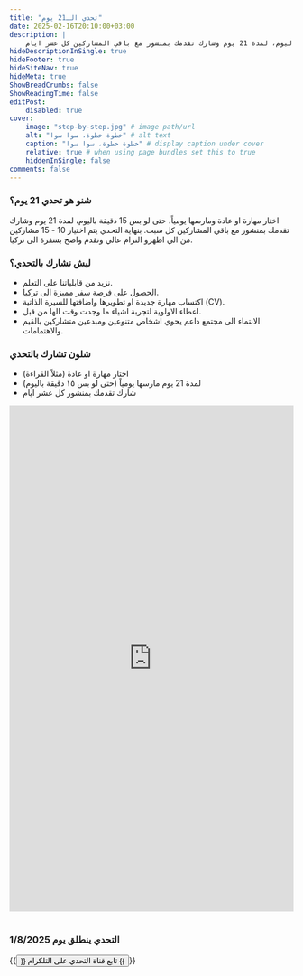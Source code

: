 ```yaml
---
title: "تحدي الـ21 يوم"
date: 2025-02-16T20:10:00+03:00
description: |
    اختار مهارة او عادة ومارسها يومياً، حتى لو بس 15 دقيقة باليوم، لمدة 21 يوم وشارك تقدمك بمنشور مع باقي المشاركين كل عشر ايام.
hideDescriptionInSingle: true
hideFooter: true
hideSiteNav: true
hideMeta: true
ShowBreadCrumbs: false
ShowReadingTime: false
editPost:
    disabled: true
cover:
    image: "step-by-step.jpg" # image path/url
    alt: "خطوة خطوة، سوا سوا" # alt text
    caption: "خطوة خطوة، سوا سوا" # display caption under cover
    relative: true # when using page bundles set this to true
    hiddenInSingle: false
comments: false
---
```

### شنو هو تحدي 21 يوم؟
اختار مهارة او عادة ومارسها يومياً، حتى لو بس 15 دقيقة باليوم، لمدة 21 يوم وشارك تقدمك بمنشور مع باقي المشاركين كل سبت.
بنهاية التحدي يتم اختيار 10 - 15 مشاركين من الي اظهرو التزام عالي وتقدم واضح بسفرة الى تركيا.

### ليش نشارك بالتحدي؟
* نزيد من قابلياتنا على التعلم.
* الحصول على فرصة سفر مميزة الى تركيا.
* اكتساب مهارة جديدة او تطويرها واضافتها للسيرة الذاتية (CV).
* اعطاء الاولوية لتجربة اشياء ما وجدت وقت الها من قبل.
* الانتماء الى مجتمع داعم يحوي اشخاص متنوعين ومبدعين متشاركين بالقيم والاهتمامات.

### شلون تشارك بالتحدي
* اختار مهارة او عادة (مثلاً القراءة)
* لمدة 21 يوم مارسها يومياً (حتى لو بس ١٥ دقيقة باليوم)
* شارك تقدمك بمنشور كل عشر ايام

<div style="padding:177.78% 0 0 0;position:relative;"><iframe src="https://player.vimeo.com/video/712139551?h=8e698455fe&amp;badge=0&amp;autopause=0&amp;player_id=0&amp;app_id=58479" frameborder="0" allow="autoplay; fullscreen; picture-in-picture; clipboard-write; encrypted-media" style="position:absolute;top:0;left:0;width:100%;height:100%;" title="المشاركين بتحدي ٢٩ يوم - ٢٠٢٢"></iframe></div><script src="https://player.vimeo.com/api/player.js"></script>

<br>

### التحدي ينطلق يوم 1/8/2025

{{<button href="https://t.me/challenge_21_days">}}
تابع قناة التحدي على التلكرام
{{</button>}}

